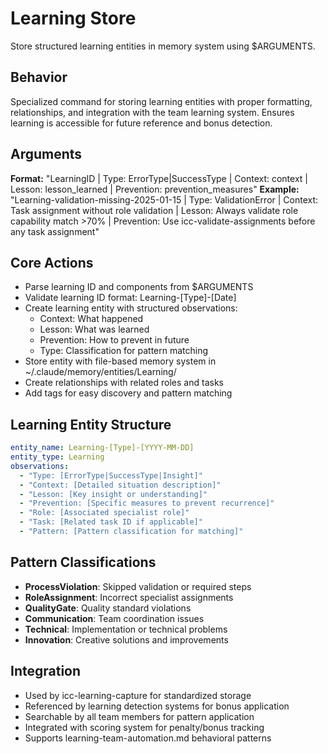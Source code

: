 # Learning Store

Store structured learning entities in memory system using $ARGUMENTS.

## Behavior
Specialized command for storing learning entities with proper formatting,
relationships, and integration with the team learning system. Ensures
learning is accessible for future reference and bonus detection.

## Arguments
**Format:** "LearningID | Type: ErrorType|SuccessType | Context: context | Lesson: lesson_learned | Prevention: prevention_measures"
**Example:** "Learning-validation-missing-2025-01-15 | Type: ValidationError | Context: Task assignment without role validation | Lesson: Always validate role capability match >70% | Prevention: Use icc-validate-assignments before any task assignment"

## Core Actions
- Parse learning ID and components from $ARGUMENTS
- Validate learning ID format: Learning-[Type]-[Date]
- Create learning entity with structured observations:
  - Context: What happened
  - Lesson: What was learned
  - Prevention: How to prevent in future
  - Type: Classification for pattern matching
- Store entity with file-based memory system in ~/.claude/memory/entities/Learning/
- Create relationships with related roles and tasks
- Add tags for easy discovery and pattern matching

## Learning Entity Structure
```yaml
entity_name: Learning-[Type]-[YYYY-MM-DD]
entity_type: Learning
observations:
  - "Type: [ErrorType|SuccessType|Insight]"
  - "Context: [Detailed situation description]"
  - "Lesson: [Key insight or understanding]"
  - "Prevention: [Specific measures to prevent recurrence]"
  - "Role: [Associated specialist role]"
  - "Task: [Related task ID if applicable]"
  - "Pattern: [Pattern classification for matching]"
```

## Pattern Classifications
- **ProcessViolation**: Skipped validation or required steps
- **RoleAssignment**: Incorrect specialist assignments
- **QualityGate**: Quality standard violations
- **Communication**: Team coordination issues
- **Technical**: Implementation or technical problems
- **Innovation**: Creative solutions and improvements

## Integration
- Used by icc-learning-capture for standardized storage
- Referenced by learning detection systems for bonus application
- Searchable by all team members for pattern application
- Integrated with scoring system for penalty/bonus tracking
- Supports learning-team-automation.md behavioral patterns